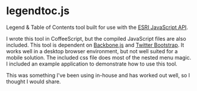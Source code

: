 # legendtoc.js

Legend & Table of Contents tool built for use with the [ESRI JavaScript
API].

I wrote this tool in CoffeeScript, but the compiled JavaScript files are
also included. This tool is dependent on [Backbone.js] and [Twitter
Bootstrap]. It works well in a desktop browser environment, but not well
suited for a mobile solution. The included css file does most of the
nested menu magic. I included an example application to demonstrate how
to use this tool.

This was something I've been using in-house and has worked out well, so
I thought I would share.

[ESRI JavaScript API]: http://help.arcgis.com/en/webapi/javascript/arcgis/index.html
[Backbone.js]: http://backbonejs.org/
[Twitter Bootstrap]:http://twitter.github.com/bootstrap/
